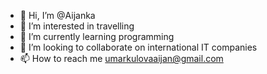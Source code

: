 - 👋 Hi, I’m @Aijanka
- 👀 I’m interested in travelling
- 🌱 I’m currently learning programming
- 💞️ I’m looking to collaborate on international IT companies
- 📫 How to reach me umarkulovaaijan@gmail.com

<!---
Aijanka/Aijanka is a ✨ special ✨ repository because its `README.md` (this file) appears on your GitHub profile.
You can click the Preview link to take a look at your changes.
--->

